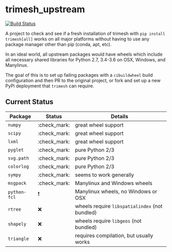 # trimesh_upstream
[![Build Status](https://travis-ci.org/geometries/trimesh_upstream.svg?branch=master)](https://travis-ci.org/geometries/trimesh_upstream)

A project to check and see if a fresh installation of trimesh with `pip install trimesh[all]` works on all major platforms without having to use any package manager other than pip (conda, apt, etc).

In an ideal world, all upstream packages would have wheels which include all necessary shared libraries for Python 2.7, 3.4-3.6 on OSX, Windows, and Manylinux.

The goal of this is to set up failing packages with a `cibuildwheel` build configuration and then PR to the original project, or fork and set up a new PyPi deployment that `trimesh` can require.

## Current Status

Package | Status | Details
--------|--------|---------
`numpy` | :check_mark: | great wheel support
`scipy` | :check_mark: | great wheel support
`lxml` | :check_mark: | great wheel support
`pyglet` | :check_mark: | pure Python 2/3
`svg.path` | :check_mark: | pure Python 2/3
`colorlog` | :check_mark: | pure Python 2/3
`sympy` | :check_mark: | seems to work generally
`msgpack` | :check_mark: | Manylinux and Windows wheels
`python-fcl` | :heavy_exclamation_mark: | Manylinux wheels, no Windows or OSX
`rtree` | :x: | wheels require `libspatialindex` (not bundled)
`shapely` | :x: | wheels require `libgeos` (not bundled)
`triangle` | :x: | requires compilation, but usually works
